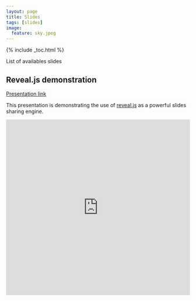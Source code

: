 ```yaml
---
layout: page
title: Slides
tags: [slides]
image:
  feature: sky.jpeg
---
```


{% include _toc.html %}

List of availables slides

## Reveal.js demonstration

[Presentation link](https://rawgit.com/GillesRasigade/reveal.js/master/demo.html#/)

This presentation is demonstrating the use of [reveal.js](http://lab.hakim.se/reveal-js/#/) as a powerful slides sharing engine.

<iframe width="100%" height="480" src="https://rawgit.com/GillesRasigade/reveal.js/master/demo.html#/" frameborder="0" allowfullscreen></iframe>
